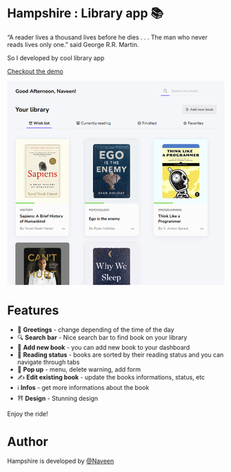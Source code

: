 # Hampshire : Library app 📚
“A reader lives a thousand lives before he dies . . . The man who never reads lives only one.” said George R.R. Martin.

So I developed by cool library app

[Checkout the demo](https://creative-dashboard.netlify.app/)

[![Image of Calc](Img/preview.png)](https://creative-dashboard.netlify.app/)



# Features
 
- 👋 **Greetings** - change depending of the time of the day
- 🔍 **Search bar** - Nice search bar to find book on your library
- 🍕  **Add new book** - you can add new book to your dashboard
- 🗽  **Reading status** - books are sorted by their reading status and you can  navigate through tabs
- 💢  **Pop up** - menu, delete warning, add form
- ✍️  **Edit existing book** - update the books informations, status, etc
- ℹ️  **Infos** - get more informations about the book
- ⛩️  **Design** - Stunning design

Enjoy the ride!

# Author

Hampshire is developed by [@Naveen](https://github.com/claymeers)